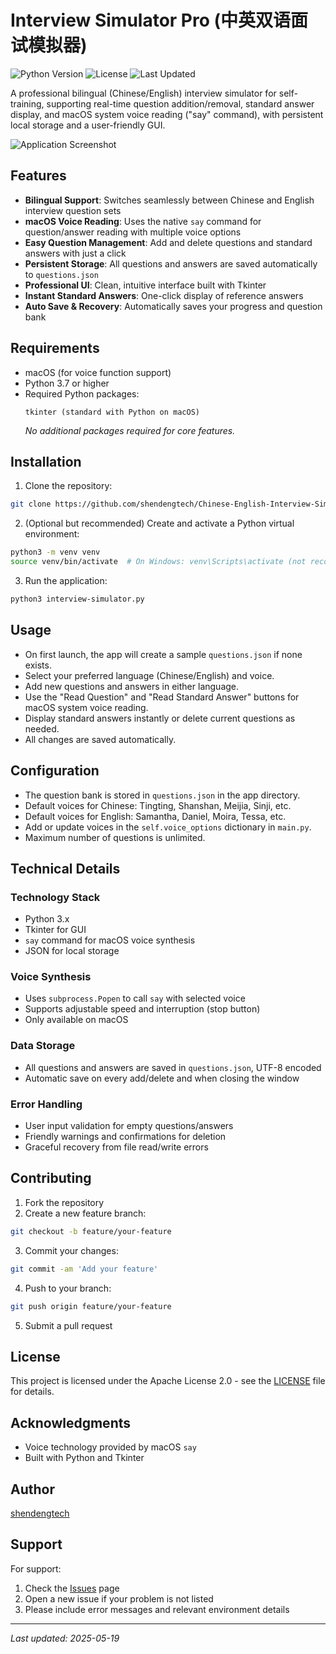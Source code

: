 # Interview Simulator Pro (中英双语面试模拟器)

![Python Version](https://img.shields.io/badge/python-3.7%2B-blue.svg)
![License](https://img.shields.io/badge/license-Apache%202.0-green.svg)
![Last Updated](https://img.shields.io/badge/last%20updated-2025--05--19-brightgreen.svg)

A professional bilingual (Chinese/English) interview simulator for self-training, supporting real-time question addition/removal, standard answer display, and macOS system voice reading ("say" command), with persistent local storage and a user-friendly GUI.

![Application Screenshot](screenshots/app_screenshot.png)

## Features

- **Bilingual Support**: Switches seamlessly between Chinese and English interview question sets
- **macOS Voice Reading**: Uses the native `say` command for question/answer reading with multiple voice options
- **Easy Question Management**: Add and delete questions and standard answers with just a click
- **Persistent Storage**: All questions and answers are saved automatically to `questions.json`
- **Professional UI**: Clean, intuitive interface built with Tkinter
- **Instant Standard Answers**: One-click display of reference answers
- **Auto Save & Recovery**: Automatically saves your progress and question bank

## Requirements

- macOS (for voice function support)
- Python 3.7 or higher
- Required Python packages:
  ```
  tkinter (standard with Python on macOS)
  ```
  *No additional packages required for core features.*

## Installation

1. Clone the repository:
```bash
git clone https://github.com/shendengtech/Chinese-English-Interview-Simulator/blob/main/interview-simulator.py
```

2. (Optional but recommended) Create and activate a Python virtual environment:
```bash
python3 -m venv venv
source venv/bin/activate  # On Windows: venv\Scripts\activate (not recommended, voice not supported)
```

3. Run the application:
```bash
python3 interview-simulator.py
```

## Usage

- On first launch, the app will create a sample `questions.json` if none exists.
- Select your preferred language (Chinese/English) and voice.
- Add new questions and answers in either language.
- Use the "Read Question" and "Read Standard Answer" buttons for macOS system voice reading.
- Display standard answers instantly or delete current questions as needed.
- All changes are saved automatically.

## Configuration

- The question bank is stored in `questions.json` in the app directory.
- Default voices for Chinese: Tingting, Shanshan, Meijia, Sinji, etc.
- Default voices for English: Samantha, Daniel, Moira, Tessa, etc.
- Add or update voices in the `self.voice_options` dictionary in `main.py`.
- Maximum number of questions is unlimited.

## Technical Details

### Technology Stack
- Python 3.x
- Tkinter for GUI
- `say` command for macOS voice synthesis
- JSON for local storage

### Voice Synthesis
- Uses `subprocess.Popen` to call `say` with selected voice
- Supports adjustable speed and interruption (stop button)
- Only available on macOS

### Data Storage
- All questions and answers are saved in `questions.json`, UTF-8 encoded
- Automatic save on every add/delete and when closing the window

### Error Handling
- User input validation for empty questions/answers
- Friendly warnings and confirmations for deletion
- Graceful recovery from file read/write errors

## Contributing

1. Fork the repository
2. Create a new feature branch:
```bash
git checkout -b feature/your-feature
```
3. Commit your changes:
```bash
git commit -am 'Add your feature'
```
4. Push to your branch:
```bash
git push origin feature/your-feature
```
5. Submit a pull request

## License

This project is licensed under the Apache License 2.0 - see the [LICENSE](LICENSE) file for details.

## Acknowledgments

- Voice technology provided by macOS `say`
- Built with Python and Tkinter

## Author

[shendengtech](https://github.com/shendengtech)

## Support

For support:
1. Check the [Issues](https://github.com/your_username/interview-simulator/issues) page
2. Open a new issue if your problem is not listed
3. Please include error messages and relevant environment details

---

*Last updated: 2025-05-19*
